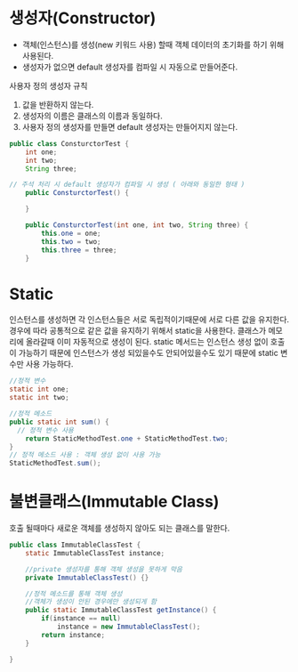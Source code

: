 # 생성자(Constructor)
 - 객체(인스턴스)를 생성(new 키워드 사용) 할때 객체 데이터의 초기화를 하기 위해 사용된다.
 - 생성자가 없으면 default 생성자를 컴파일 시 자동으로 만들어준다.

 사용자 정의 생성자 규칙
1. 값을 반환하지 않는다.
2. 생성자의 이름은 클래스의 이름과 동일하다.
3. 사용자 정의 생성자를 만들면 default 생성자는 만들어지지 않는다.

```java
public class ConsturctorTest {
	int one;
	int two;
	String three;

// 주석 처리 시 default 생성자가 컴파일 시 생성 ( 아래와 동일한 형태 )
    public ConsturctorTest() {

    }

	public ConsturctorTest(int one, int two, String three) {
		this.one = one;
		this.two = two;
		this.three = three;
	}
```






# Static
인스턴스를 생성하면 각 인스턴스들은 서로 독립적이기때문에 서로 다른 값을 유지한다. 경우에 따라 공통적으로 같은 값을 유지하기 위해서 static을 사용한다.
클래스가 메모리에 올라갈때 이미 자동적으로 생성이 된다.
static 메서드는 인스턴스 생성 없이 호출이 가능하기 때문에 인스턴스가 생성 되있을수도 안되어있을수도 있기 때문에 static 변수만 사용 가능하다.

```java
//정적 변수
static int one;
static int two;

//정적 메소드
public static int sum() {
  // 정적 변수 사용
	return StaticMethodTest.one + StaticMethodTest.two;
}
// 정적 메소드 사용 : 객체 생성 없이 사용 가능
StaticMethodTest.sum();
```

# 불변클래스(Immutable Class)
 호출 될때마다 새로운 객체를 생성하지 않아도 되는 클래스를 말한다.

```java
public class ImmutableClassTest {
	static ImmutableClassTest instance;

	//private 생성자를 통해 객체 생성을 못하게 막음
	private ImmutableClassTest() {}

	//정적 메소드를 통해 객체 생성
	//객체가 생성이 안된 경우에만 생성되게 함
	public static ImmutableClassTest getInstance() {
		if(instance == null)
			instance = new ImmutableClassTest();
		return instance;
	}

}
```
